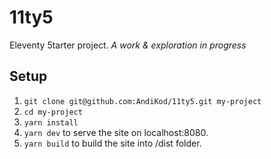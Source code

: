 # 11ty5

Eleventy 5tarter project. _A work & exploration in progress_

## Setup

1. `git clone git@github.com:AndiKod/11ty5.git my-project`
2. `cd my-project`
3. `yarn install`
4. `yarn dev` to serve the site on localhost:8080.
5. `yarn build` to build the site into /dist folder.

